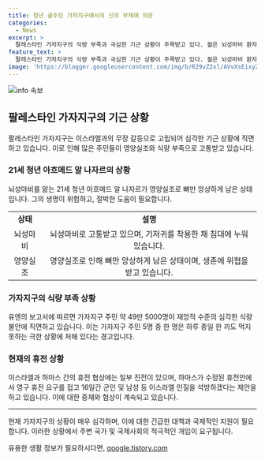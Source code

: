 ```yaml
---
title: 청년 굶주린 가자지구에서의 신의 부재에 의문
categories:
  - News
excerpt: >
  팔레스타인 가자지구의 식량 부족과 극심한 기근 상황이 주목받고 있다. 젊은 뇌성마비 환자인 아흐메드 알 나자르는 영양실조로 뼈만 남았으며, 가자지구의 주민들은 극한의 기근과 식량 부족으로 고통 받고 있다. 유엔의 보고서에 따르면 약 49만 5000명이 식량 불안에 직면했지만, 공식적인 기근은 선포되지 않았다. 하지만 어린이들의 영양실조와 사망률을 고려해야 한다는 우려가 제기되고 있다. 이스라엘과 하마스의 휴전 협상에서는 일부 진전이 있었으며, 중재국을 통해 논의가 이어지고 있다. (150자)
feature_text: >
  팔레스타인 가자지구의 식량 부족과 극심한 기근 상황이 주목받고 있다. 젊은 뇌성마비 환자인 아흐메드 알 나자르는 영양실조로 뼈만 남았으며, 가자지구의 주민들은 극한의 기근과 식량 부족으로 고통 받고 있다. 유엔의 보고서에 따르면 약 49만 5000명이 식량 불안에 직면했지만, 공식적인 기근은 선포되지 않았다. 하지만 어린이들의 영양실조와 사망률을 고려해야 한다는 우려가 제기되고 있다. 이스라엘과 하마스의 휴전 협상에서는 일부 진전이 있었으며, 중재국을 통해 논의가 이어지고 있다. (150자)
image: 'https://blogger.googleusercontent.com/img/b/R29vZ2xl/AVvXsEixyZcFfHzMRdzZMjFBmAUKJYCLCGyLL1o632UiGVXcaFdKo_bkvkuCioo0uUKlGfBVcT3P84aROyZIXSBEx3Aw5nCQ3pTgDom1WDC4m8eifvWiAmWEEVb4x6G_l8C0QH225ldMjyaFvpxGEBGNO37VmDTDMHGhJPq73UglMfDca1-0aw/s1600/blogspot.png'
---
```


<p><img src="https://blogger.googleusercontent.com/img/b/R29vZ2xl/AVvXsEixyZcFfHzMRdzZMjFBmAUKJYCLCGyLL1o632UiGVXcaFdKo_bkvkuCioo0uUKlGfBVcT3P84aROyZIXSBEx3Aw5nCQ3pTgDom1WDC4m8eifvWiAmWEEVb4x6G_l8C0QH225ldMjyaFvpxGEBGNO37VmDTDMHGhJPq73UglMfDca1-0aw/s1600/blogspot.png" alt="info 속보" /></p>

<h2 data-ke-size="size26">팔레스타인 가자지구의 기근 상황</h2>

<p data-ke-size="size16">팔레스타인 가자지구는 이스라엘과의 무장 갈등으로 고립되어 심각한 기근 상황에 직면하고 있습니다. 이로 인해 많은 주민들이 영양실조와 식량 부족으로 고통받고 있습니다.</p>

<h3><b>21세 청년 아흐메드 알 나자르의 상황</b></h3>

<p data-ke-size="size16">뇌성마비를 앓는 21세 청년 아흐메드 알 나자르가 영양실조로 뼈만 앙상하게 남은 상태입니다. 그의 생명이 위험하고, 절박한 도움이 필요합니다.</p>

<table>
  <tr>
    <td style="text-align: center; height: 17px;"><b>상태</b></td>
    <td style="text-align: center; height: 17px;"><b>설명</b></td>
  </tr>
  <tr>
    <td style="text-align: center; height: 17px;">뇌성마비</td>
    <td style="text-align: center; height: 17px;">뇌성마비로 고통받고 있으며, 기저귀를 착용한 채 침대에 누워 있습니다.</td>
  </tr>
  <tr>
    <td style="text-align: center; height: 17px;">영양실조</td>
    <td style="text-align: center; height: 17px;">영양실조로 인해 뼈만 앙상하게 남은 상태이며, 생존에 위협을 받고 있습니다.</td>
  </tr>
</table>

<h3><b>가자지구의 식량 부족 상황</b></h3>

<p data-ke-size="size16">유엔의 보고서에 따르면 가자지구 주민 약 49만 5000명이 재앙적 수준의 심각한 식량 불안에 직면하고 있습니다. 이는 가자지구 주민 5명 중 한 명은 하루 종일 한 끼도 먹지 못하는 극한 상황에 처해 있다는 경고입니다.</p>

<h3><b>현재의 휴전 상황</b></h3>

<p data-ke-size="size16">이스라엘과 하마스 간의 휴전 협상에는 일부 진전이 있으며, 하마스가 수정된 휴전안에서 영구 휴전 요구를 접고 16일간 군인 및 남성 등 이스라엘 인질을 석방하겠다는 제안을 하고 있습니다. 이에 대한 중재와 협상이 계속되고 있습니다.</p>

<hr>

<p data-ke-size="size16">현재 가자지구의 상황이 매우 심각하며, 이에 대한 긴급한 대책과 국제적인 지원이 필요합니다. 이러한 상황에서 주변 국가 및 국제사회의 적극적인 개입이 요구됩니다.</p>
유용한 생활 정보가 필요하시다면, <a href="https://qoogle.tistory.com" rel="dofollow">qoogle.tistory.com</a>


